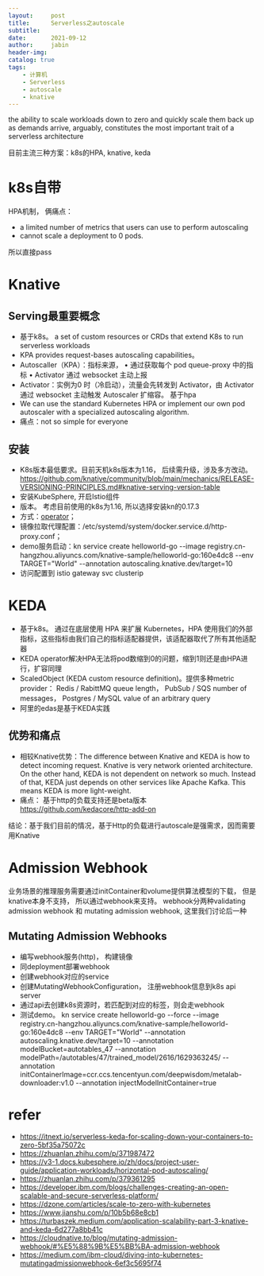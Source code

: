 ```yaml
---
layout:     post
title:      Serverless之autoscale
subtitle:   
date:       2021-09-12
author:     jabin
header-img: 
catalog: true
tags:
    - 计算机
    - Serverless
    - autoscale
    - knative
---
```


the ability to scale workloads down to zero and quickly scale them back up as demands arrive, arguably, constitutes the most important trait of a serverless architecture

目前主流三种方案：k8s的HPA, knative, keda
# k8s自带
HPA机制， 俩痛点：
- a limited number of metrics that users can use to perform autoscaling
- cannot scale a deployment to 0 pods.

所以直接pass

# Knative
## Serving最重要概念
- 基于k8s。 a set of custom resources or CRDs that extend K8s to run serverless workloads
- KPA provides request-bases autoscaling capabilities。
- Autoscaller（KPA）：指标来源， • 通过获取每个 pod queue-proxy 中的指标  • Activator 通过 websocket 主动上报
- Activator：实例为0 时（冷启动），流量会先转发到 Activator，由 Activator 通过 websocket 主动触发 Autoscaler 扩缩容。  基于hpa
- We can use the standard Kubernetes HPA or implement our own pod autoscaler with a specialized autoscaling algorithm.
- 痛点：not so simple for everyone

## 安装
- K8s版本最低要求。目前天机k8s版本为1.16， 后续需升级，涉及多方改动。   https://github.com/knative/community/blob/main/mechanics/RELEASE-VERSIONING-PRINCIPLES.md#knative-serving-version-table
- 安装KubeSphere, 开启Istio组件
- 版本。 考虑目前使用的k8s为1.16, 所以选择安装kn的0.17.3
- 方式：[operator](https://github.com/knative/operator/blob/release-0.17/docs/installation.md)；
- 镜像拉取代理配置：/etc/systemd/system/docker.service.d/http-proxy.conf；
- demo服务启动：kn service create helloworld-go --image registry.cn-hangzhou.aliyuncs.com/knative-sample/helloworld-go:160e4dc8 --env TARGET="World" --annotation autoscaling.knative.dev/target=10
- 访问配置到 istio gateway svc clusterip

# KEDA
- 基于k8s。 通过在底层使用 HPA 来扩展 Kubernetes，HPA 使用我们的外部指标，这些指标由我们自己的指标适配器提供，该适配器取代了所有其他适配器
- KEDA operator解决HPA无法将pod数缩到0的问题，缩到1则还是由HPA进行，扩容同理
- ScaledObject (KEDA custom resource definition)。提供多种metric provider： Redis / RabittMQ queue length， PubSub / SQS number of messages， Postgres / MySQL value of an arbitrary query
- 阿里的edas是基于KEDA实践

## 优势和痛点
- 相较Knative优势：The difference between Knative and KEDA is how to detect incoming request. Knative is very network oriented architecture. On the other hand, KEDA is not dependent on network so much. Instead of that, KEDA just depends on other services like Apache Kafka. This means KEDA is more light-weight.
- 痛点： 基于http的负载支持还是beta版本 https://github.com/kedacore/http-add-on

结论：基于我们目前的情况，基于Http的负载进行autoscale是强需求，因而需要用Knative


# Admission Webhook
业务场景的推理服务需要通过initContainer和volume提供算法模型的下载， 但是knative本身不支持， 所以通过webhook来支持。
webhook分两种validating admission webhook 和 mutating admission webhook, 这里我们讨论后一种
## Mutating Admission Webhooks
- 编写webhook服务(http)， 构建镜像
- 同deployment部署webhook
- 创建webhook对应的service
- 创建MutatingWebhookConfiguration， 注册webhook信息到k8s api server
- 通过api去创建k8s资源时，若匹配到对应的标签，则会走webhook
- 测试demo。 kn service create helloworld-go --force --image registry.cn-hangzhou.aliyuncs.com/knative-sample/helloworld-go:160e4dc8 --env TARGET="World" --annotation autoscaling.knative.dev/target=10 --annotation modelBucket=autotables_47 --annotation modelPath=/autotables/47/trained_model/2616/1629363245/ --annotation initContainerImage=ccr.ccs.tencentyun.com/deepwisdom/metalab-downloader:v1.0 --annotation injectModelInitContainer=true

# refer
- https://itnext.io/serverless-keda-for-scaling-down-your-containers-to-zero-5bf35a75072c
- https://zhuanlan.zhihu.com/p/371987472
- https://v3-1.docs.kubesphere.io/zh/docs/project-user-guide/application-workloads/horizontal-pod-autoscaling/
- https://zhuanlan.zhihu.com/p/379361295
- https://developer.ibm.com/blogs/challenges-creating-an-open-scalable-and-secure-serverless-platform/
- https://dzone.com/articles/scale-to-zero-with-kubernetes
- https://www.jianshu.com/p/10b5b68e8cb1
- https://turbaszek.medium.com/application-scalability-part-3-knative-and-keda-6d277a8bb41c
- https://cloudnative.to/blog/mutating-admission-webhook/#%E5%88%9B%E5%BB%BA-admission-webhook
- https://medium.com/ibm-cloud/diving-into-kubernetes-mutatingadmissionwebhook-6ef3c5695f74



